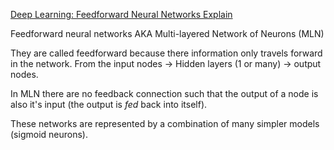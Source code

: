 [Deep Learning: Feedforward Neural Networks Explain](https://medium.com/hackernoon/deep-learning-feedforward-neural-networks-explained-c34ae3f084f1)

Feedforward neural networks AKA Multi-layered Network of Neurons (MLN)

They are called feedforward because there information only travels forward in the network.
From the input nodes -> Hidden layers (1 or many) -> output nodes.

In MLN there are no feedback connection such that the output of a node is also it's input (the output is *fed* back into itself).

These networks are represented by a combination of many simpler models (sigmoid neurons).

